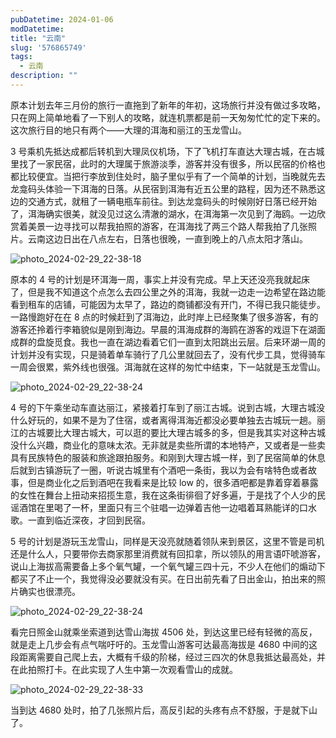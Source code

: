 ```yaml
---
pubDatetime: 2024-01-06
modDatetime:
title: "云南"
slug: '576865749'
tags:
  - 云南
description: ""
---
```


原本计划去年三月份的旅行一直拖到了新年的年初，这场旅行并没有做过多攻略，只在网上简单地看了一下别人的攻略，就连机票都是前一天匆匆忙忙的定下来的。这次旅行目的地只有两个——大理的洱海和丽江的玉龙雪山。

3 号乘机先抵达成都后转机到大理凤仪机场，下了飞机打车直达大理古城，在古城里找了一家民宿，此时的大理属于旅游淡季，游客并没有很多，所以民宿的价格也都比较便宜。当把行李放到住处时，脑子里似乎有了一个简单的计划，当晚就先去龙龛码头体验一下洱海的日落。从民宿到洱海有近五公里的路程，因为还不熟悉这边的交通方式，就租了一辆电瓶车前往。到达龙龛码头的时候刚好日落已经开始了，洱海确实很美，就没见过这么清澈的湖水，在洱海第一次见到了海鸥。一边欣赏着美景一边寻找可以帮我拍照的游客，在洱海找了两三个路人帮我拍了几张照片。云南这边日出在八点左右，日落也很晚，一直到晚上的八点太阳才落山。

![photo_2024-02-29_22-38-18](ipfs://QmcsU1mnfuCEJvMoMAk1U5QNdbPzBFCRgGQysW28qKAnJD)

原本的 4 号的计划是环洱海一周，事实上并没有完成。早上天还没亮我就起床了，但是我不知道这个点怎么去四公里之外的洱海，我就一边走一边希望在路边能看到租车的店铺，可能因为太早了，路边的商铺都没有开门，不得已我只能徒步。一路慢跑好在在 8 点的时候赶到了洱海边，此时岸上已经聚集了很多游客，有的游客还拎着行李箱貌似是刚到海边。早晨的洱海成群的海鸥在游客的戏逗下在湖面成群的盘旋觅食。我也一直在湖边看着它们一直到太阳跳出云层。后来环湖一周的计划并没有实现，只是骑着单车骑行了几公里就回去了，没有代步工具，觉得骑车一周会很累，紫外线也很强。洱海就在这样的匆忙中结束，下一站就是玉龙雪山。

![photo_2024-02-29_22-38-24](ipfs://QmcPmcS2wPPj9HNE8Pf5JMVjNmMQpZ9M9pied4njK8abD1)

4 号的下午乘坐动车直达丽江，紧接着打车到了丽江古城。说到古城，大理古城没什么好玩的，如果不是为了住宿，或者离得洱海近都没必要单独去古城玩一趟。丽江的古城要比大理古城大，可以逛的要比大理古城多的多，但是我其实对这种古城没什么兴趣，商业化的意味太浓。无非就是卖些所谓的本地特产，又或者是一些卖具有民族特色的服装和旅途跟拍服务。和刚到大理古城一样，到了民宿简单的休息后就到古镇游玩了一圈，听说古城里有个酒吧一条街，我以为会有啥特色或者故事，但是商业化之后到酒吧在我看来是比较 low 的，很多酒吧都是靠着穿着暴露的女性在舞台上扭动来招揽生意，我在这条街徘徊了好多遍，于是找了个人少的民谣酒馆在里喝了一杯，里面只有三个驻唱一边弹着吉他一边唱着耳熟能详的口水歌。一直到临近深夜，才回到民宿。

5 号的计划是游玩玉龙雪山，同样是天没亮就随着领队来到景区，这里不管是司机还是什么人，只要带你去商家那里消费就有回扣拿，所以领队的用言语吓唬游客，说山上海拔高需要备上多个氧气罐，一个氧气罐三四十元，不少人在他们的煽动下都买了不止一个，我觉得没必要就没有买。在日出前先看了日出金山，拍出来的照片确实也很漂亮。

![photo_2024-02-29_22-38-24](ipfs://QmcPmcS2wPPj9HNE8Pf5JMVjNmMQpZ9M9pied4njK8abD1)

看完日照金山就乘坐索道到达雪山海拔 4506 处，到达这里已经有轻微的高反，就是走上几步会有点气喘吁吁的。玉龙雪山游客可达最高海拔是 4680 中间的这段距离需要自己爬上去，大概有千级的阶梯，经过三四次的休息我抵达最高处，并在此拍照打卡。在此实现了人生中第一次观看雪山的成就。

![photo_2024-02-29_22-38-33](ipfs://QmRPdCjoXDVzuPaeHsxt5ACukPWSVQGvcsvmUUVuTbbcNM)

当到达 4680 处时，拍了几张照片后，高反引起的头疼有点不舒服，于是就下山了。